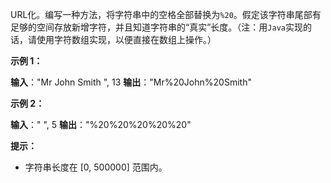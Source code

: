 URL化。编写一种方法，将字符串中的空格全部替换为`%20`。假定该字符串尾部有足够的空间存放新增字符，并且知道字符串的“真实”长度。（注：用`Java`实现的话，请使用字符数组实现，以便直接在数组上操作。）

**示例 1：** 

**输入**："Mr John Smith    ", 13
**输出**："Mr%20John%20Smith"

**示例 2：** 

**输入**："               ", 5
**输出**："%20%20%20%20%20"

**提示：** 

*   字符串长度在 \[0, 500000\] 范围内。
